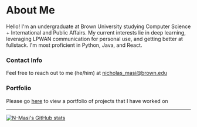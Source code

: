 # About Me

Hello! I'm an undergraduate at Brown University studying Computer Science + International and Public Affairs. My current interests lie in deep learning, leveraging LPWAN communication for personal use, and getting better at fullstack. I'm most proficient in Python, Java, and React.

### Contact Info
Feel free to reach out to me (he/him) at nicholas_masi@brown.edu

### Portfolio
Please go [here](https://github.com/N-Masi/N-Masi/blob/main/portfolio.md) to view a portfolio of projects that I have worked on

----

[![N-Masi's GitHub stats](https://github-readme-stats.vercel.app/api?username=N-Masi&show_icons=true&theme=dark)](https://github.com/anuraghazra/github-readme-stats)
